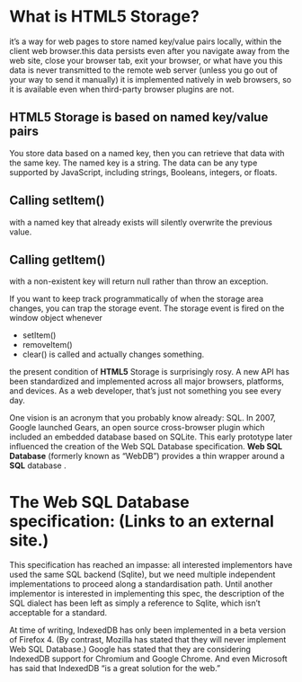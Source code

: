 # What is HTML5 Storage?

it’s a way for web pages to store named key/value pairs locally, within the client web browser.this data persists even after you navigate away from the web site, close your browser tab, exit your browser, or what have you this data is never transmitted to the remote web server (unless you go out of your way to send it manually) it is implemented natively in web browsers, so it is available even when third-party browser plugins are not.

## HTML5 Storage is based on named key/value pairs

You store data based on a named key, then you can retrieve that data with the same key. The named key is a string. The data can be any type supported by JavaScript, including strings, Booleans, integers, or floats.

## Calling setItem()

 with a named key that already exists will silently overwrite the previous value.

## Calling getItem()

  with a non-existent key will return null rather than throw an exception.

If you want to keep track programmatically of when the storage area changes, you can trap the storage event. The storage event is fired on the window object whenever

* setItem()
* removeItem()
* clear() is called and actually changes something.

the present condition of **HTML5** Storage is surprisingly rosy. A new API has been standardized and implemented across all major browsers, platforms, and devices. As a web developer, that’s just not something you see every day.

One vision is an acronym that you probably know already: SQL. In 2007, Google launched Gears, an open source cross-browser plugin which included an embedded database based on SQLite. This early prototype later influenced the creation of the Web SQL Database specification. **Web SQL Database** (formerly known as “WebDB”) provides a thin wrapper around a **SQL** database .

# The Web SQL Database specification: (Links to an external site.)

This specification has reached an impasse: all interested implementors have used the same SQL backend (Sqlite), but we need multiple independent implementations to proceed along a standardisation path. Until another implementor is interested in implementing this spec, the description of the SQL dialect has been left as simply a reference to Sqlite, which isn’t acceptable for a standard.

At time of writing, IndexedDB has only been implemented in a beta version of Firefox 4. (By contrast, Mozilla has stated that they will never implement Web SQL Database.) Google has stated that they are considering IndexedDB support for Chromium and Google Chrome. And even Microsoft has said that IndexedDB “is a great solution for the web.”
